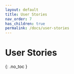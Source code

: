 ```yaml
---
layout: default
title: User Stories
nav_order: 7
has_children: true
permalink: /docs/user-stories
---
```


# User Stories
{: .no_toc }